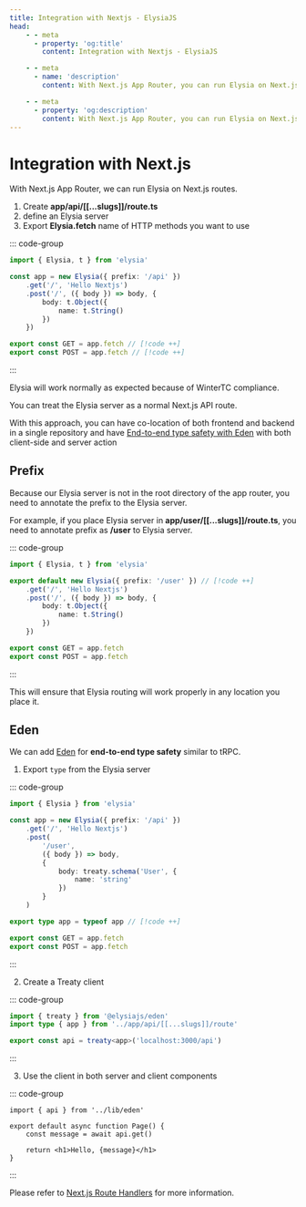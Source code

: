 ```yaml
---
title: Integration with Nextjs - ElysiaJS
head:
    - - meta
      - property: 'og:title'
        content: Integration with Nextjs - ElysiaJS

    - - meta
      - name: 'description'
        content: With Next.js App Router, you can run Elysia on Next.js routes. Elysia will work normally as expected because of WinterTC compliance.

    - - meta
      - property: 'og:description'
        content: With Next.js App Router, you can run Elysia on Next.js routes. Elysia will work normally as expected because of WinterCG compliance.
---
```


# Integration with Next.js

With Next.js App Router, we can run Elysia on Next.js routes.

1. Create **app/api/[[...slugs]]/route.ts**
2. define an Elysia server
3. Export **Elysia.fetch** name of HTTP methods you want to use

::: code-group

```typescript [app/api/[[...slugs]]/route.ts]
import { Elysia, t } from 'elysia'

const app = new Elysia({ prefix: '/api' })
    .get('/', 'Hello Nextjs')
    .post('/', ({ body }) => body, {
        body: t.Object({
            name: t.String()
        })
    })

export const GET = app.fetch // [!code ++]
export const POST = app.fetch // [!code ++]
```

:::

Elysia will work normally as expected because of WinterTC compliance.

You can treat the Elysia server as a normal Next.js API route.

With this approach, you can have co-location of both frontend and backend in a single repository and have [End-to-end type safety with Eden](/eden/overview) with both client-side and server action

## Prefix

Because our Elysia server is not in the root directory of the app router, you need to annotate the prefix to the Elysia server.

For example, if you place Elysia server in **app/user/[[...slugs]]/route.ts**, you need to annotate prefix as **/user** to Elysia server.

::: code-group

```typescript [app/user/[[...slugs]]/route.ts]
import { Elysia, t } from 'elysia'

export default new Elysia({ prefix: '/user' }) // [!code ++]
	.get('/', 'Hello Nextjs')
    .post('/', ({ body }) => body, {
        body: t.Object({
            name: t.String()
        })
    })

export const GET = app.fetch
export const POST = app.fetch
```

:::

This will ensure that Elysia routing will work properly in any location you place it.

## Eden

We can add [Eden](/eden/overview) for **end-to-end type safety** similar to tRPC.

1. Export `type` from the Elysia server

::: code-group

```typescript [app/api/[[...slugs]]/route.ts]
import { Elysia } from 'elysia'

const app = new Elysia({ prefix: '/api' })
	.get('/', 'Hello Nextjs')
	.post(
		'/user',
		({ body }) => body,
		{
			body: treaty.schema('User', {
				name: 'string'
			})
		}
	)

export type app = typeof app // [!code ++]

export const GET = app.fetch
export const POST = app.fetch
```

:::

2. Create a Treaty client

::: code-group

```typescript [lib/eden.ts]
import { treaty } from '@elysiajs/eden'
import type { app } from '../app/api/[[...slugs]]/route'

export const api = treaty<app>('localhost:3000/api')
```

:::

3. Use the client in both server and client components

::: code-group

```tsx [app/page.tsx]
import { api } from '../lib/eden'

export default async function Page() {
	const message = await api.get()

	return <h1>Hello, {message}</h1>
}
```

:::

Please refer to [Next.js Route Handlers](https://nextjs.org/docs/app/building-your-application/routing/route-handlers#static-route-handlers) for more information.
